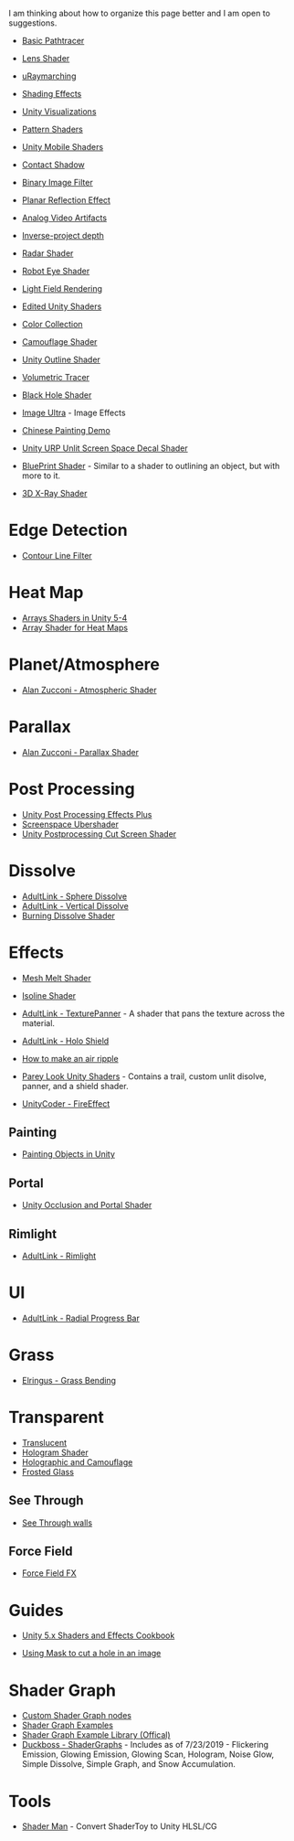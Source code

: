 I am thinking about how to organize this page better and I am open to suggestions.

* [Basic Pathtracer](https://github.com/LGhassen/basic_pathtracer)
* [Lens Shader](https://github.com/haoboxuxu/UnityLensShader)
* [uRaymarching](https://github.com/hecomi/uRaymarching)
* [Shading Effects](https://github.com/rakahn777/ShadingEffect)
* [Unity Visualizations](https://github.com/WorldOfZero/UnityVisualizations)
* [Pattern Shaders](https://github.com/shaggun/Pattern-Shaders)
* [Unity Mobile Shaders](https://github.com/QianMo/Unity-Mobile-Shader)

* [Contact Shadow](https://github.com/keijiro/ContactShadows)
* [Binary Image Filter](https://github.com/keijiro/KinoBinary)

* [Planar Reflection Effect](https://github.com/keijiro/AdamPlaneReflection)
* [Analog Video Artifacts](https://github.com/keijiro/KinoTube)
* [Inverse-project depth](https://github.com/keijiro/DepthInverseProjection)
* [Radar Shader](http://unitycoder.com/blog/2012/10/25/radar-shader/)

* [Robot Eye Shader](https://github.com/danielzeller/Robot-eye-shader-Unity-)
* [Light Field Rendering](https://github.com/BastiaanGrisel/LightFieldRendering)
* [Edited Unity Shaders](https://github.com/Rhyperi/Rhy_EditedUnityShaders)
* [Color Collection](https://github.com/XJINE/Unity_ColorCollection)
* [Camouflage Shader](https://github.com/JPBotelho/Camouflage-Shader)

* [Unity Outline Shader](https://github.com/IronWarrior/UnityOutlineShader)
* [Volumetric Tracer](https://github.com/Fewes/VolumetricTracer)

* [Black Hole Shader](https://github.com/conjLob/BlackHoleShader)
* [Image Ultra](https://github.com/daniel-ilett/image-ultra) - Image Effects
* [Chinese Painting Demo](https://github.com/Hengle/ChinesePaintingDemo)

* [Unity URP Unlit Screen Space Decal Shader](https://github.com/ColinLeung-NiloCat/UnityURPUnlitScreenSpaceDecalShader)

* [BluePrint Shader](https://github.com/IRCSS/BluePrintShader) - Similar to a shader to outlining an object, but with more to it.
* [3D X-Ray Shader](https://github.com/MdIqubal/3DXRayShader_Unity)
# Edge Detection
* [Contour Line Filter](https://github.com/keijiro/KinoContour)
# Heat Map
* [Arrays Shaders in Unity 5-4](https://www.alanzucconi.com/2016/10/24/arrays-shaders-unity-5-4/)
* [Array Shader for Heat Maps](http://www.alanzucconi.com/2016/01/27/arrays-shaders-heatmaps-in-unity3d/)
# Planet/Atmosphere
* [Alan Zucconi - Atmospheric Shader](https://www.alanzucconi.com/2017/10/10/atmospheric-scattering-1/)
# Parallax
* [Alan Zucconi - Parallax Shader](https://www.alanzucconi.com/2019/01/01/parallax-shader/)


# Post Processing
* [Unity Post Processing Effects Plus](https://github.com/ExpressoBits/UPPE-Plus)
* [Screenspace Ubershader](https://github.com/Leviant/ScreenSpace_Ubershader)
* [Unity Postprocessing Cut Screen Shader](https://github.com/jfranmora/unity-postprocessing-cut-screen-shader)

# Dissolve
* [AdultLink - Sphere Dissolve](https://github.com/AdultLink/SphereDissolve)
* [AdultLink - Vertical Dissolve](https://github.com/AdultLink/VerticalDissolve)
* [Burning Dissolve Shader](http://www.codeavarice.com/dev-blog/tutorial-burning-edges-dissolve-shader-in-unity)

# Effects
* [Mesh Melt Shader](http://unitycoder.com/blog/2015/03/24/mesh-melt-shader-test/)
* [Isoline Shader](https://github.com/keijiro/Isaura)
* [AdultLink - TexturePanner](https://github.com/AdultLink/TexturePanner) - A shader that pans the texture across the material.
* [AdultLink - Holo Shield](https://github.com/AdultLink/HoloShield)
* [How to make an air ripple](https://answers.unity.com/questions/1179181/how-can-i-create-an-air-ripple-effect.html)

* [Parey Look Unity Shaders](https://github.com/pareylook/unity_shaders) - Contains a trail, custom unlit disolve, panner, and a shield shader.
* [UnityCoder - FireEffect](https://github.com/unitycoder/FireEffect)

## Painting

* [Painting Objects in Unity](https://www.patreon.com/posts/quick-game-art-15265060)

## Portal
* [Unity Occlusion and Portal Shader](https://github.com/DoubleL222/Unity_Occlusion_And_Portal_Shader)

## Rimlight
* [AdultLink - Rimlight](https://github.com/AdultLink/Rimlight)

# UI
* [AdultLink - Radial Progress Bar](https://github.com/AdultLink/RadialProgressBar)
# Grass
* [Elringus - Grass Bending](https://github.com/Elringus/GrassBending)

# Transparent
* [Translucent](https://github.com/PlexusDuMenton/TranslucentShader)
* [Hologram Shader](https://github.com/andydbc/HologramShader)
* [Holographic and Camouflage](https://github.com/abhishekjain1991/Holographic_and_Camouflage_shaders)
* [Frosted Glass](https://github.com/andydbc/unity-frosted-glass)
## See Through
* [See Through walls](https://pastebin.com/5mYKhp4h)
## Force Field
* [Force Field FX](https://github.com/vux427/ForceFieldFX)


# Guides
* [Unity 5.x Shaders and Effects Cookbook](https://github.com/smkplus/ShaderBooks/blob/master/Unity%205.x%20Shaders%20and%20Effects%20Cookbook.pdf)

* [Using Mask to cut a hole in an image](https://forum.unity.com/threads/using-mask-to-cut-a-hole-in-an-image.286489/)


# Shader Graph
* [Custom Shader Graph nodes](https://github.com/gilescoope/shader-graph-nodes)
* [Shader Graph Examples](https://github.com/keijiro/ShaderGraphExamples)
* [Shader Graph Example Library (Offical)](https://github.com/UnityTechnologies/ShaderGraph_ExampleLibrary)
* [Duckboss - ShaderGraphs](https://github.com/DuckBoss/ShaderGraphs_Unity2018) -  Includes as of 7/23/2019 - Flickering Emission, Glowing Emission, Glowing Scan, Hologram, Noise Glow, Simple Dissolve, Simple Graph, and Snow Accumulation.

# Tools
* [Shader Man](https://github.com/smkplus/ShaderMan) - Convert ShaderToy to Unity HLSL/CG 
